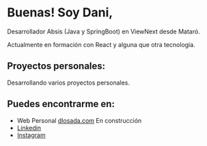 # Buenas! Soy Dani, 

Desarrollador Absis (Java y SpringBoot) en ViewNext desde Mataró.

Actualmente en formación con React y alguna que otra tecnología. 

## Proyectos personales:

Desarrollando varios proyectos personales.

## Puedes encontrarme en:

- Web Personal [dlosada.com](https://www.dlosada.com) En construcción
- [Linkedin](https://www.linkedin.com/in/danilosada/)
- [Instagram](https://www.instagram.com/docpatch/)

<!--
**LosadaDani/LosadaDani** is a ✨ _special_ ✨ repository because its `README.md` (this file) appears on your GitHub profile.

Here are some ideas to get you started:

- 🔭 I’m currently working on ...
- 🌱 I’m currently learning ...
- 👯 I’m looking to collaborate on ...
- 🤔 I’m looking for help with ...
- 💬 Ask me about ...
- 📫 How to reach me: ...
- 😄 Pronouns: ...
- ⚡ Fun fact: ...
-->
